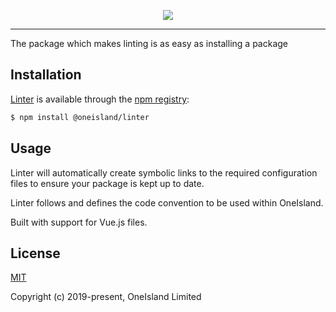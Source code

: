 <p align="center">
  <a href="https://github.com/oneislandearth/linter" target="_blank">
    <img src=https://i.imgur.com/bqIMZaR.png">
  </a>
</p>

***

The package which makes linting is as easy as installing a package

## Installation

[Linter](https://github.com/oneislandearth/linter) is available through the [npm registry](https://www.npmjs.com/package/@oneisland/linter):

```bash
$ npm install @oneisland/linter
```

## Usage

Linter will automatically create symbolic links to the required configuration files to ensure your package is kept up to date.

Linter follows and defines the code convention to be used within OneIsland.

Built with support for Vue.js files.

## License

[MIT](http://opensource.org/licenses/MIT)

Copyright (c) 2019-present, OneIsland Limited